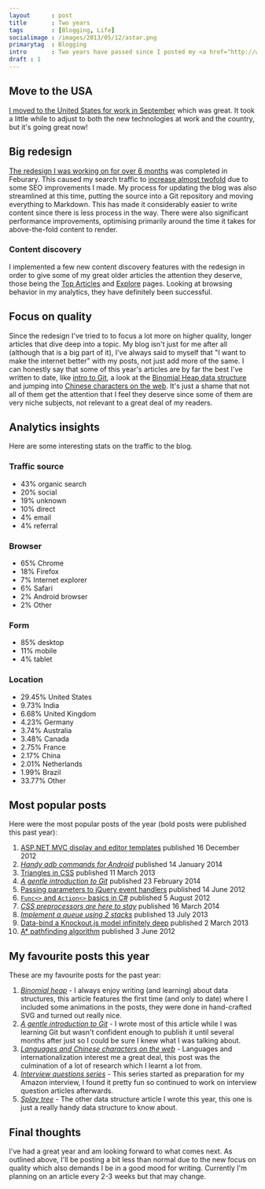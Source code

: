```yaml
---
layout      : post
title       : Two years
tags        : [Blogging, Life]
socialimage : /images/2013/05/12/astar.png
primarytag  : Blogging
intro       : Two years have passed since I posted my <a href="http://www.growingwiththeweb.com/2012/04/sass-syntactically-awesome-stylesheets.html">first article</a> on the blog. I wanted to look back and reflect on both blogging and life in the last year.
draft : 1
---
```


## Move to the USA

[I moved to the United States for work in September](http://www.growingwiththeweb.com/2013/08/coming-to-america.html) which was great. It took a little while to adjust to both the new technologies at work and the country, but it's going great now!



## Big redesign

[The redesign I was working on for over 6 months](http://www.growingwiththeweb.com/2014/02/redesign-3-from-blogger-to-github-pages.html) was completed in Feburary. This caused my search traffic to [increase almost twofold](https://plus.google.com/103459318088659120104/posts/Re1DVZNUA1N) due to some SEO improvements I made. My process for updating the blog was also streamlined at this time, putting the source into a Git repository and moving everything to Markdown. This has made it considerably easier to write content since there is less process in the way. There were also significant performance improvements, optimising primarily around the time it takes for above-the-fold content to render.

### Content discovery

I implemented a few new content discovery features with the redesign in order to give some of my great older articles the attention they deserve, those being the [Top Articles](http://www.growingwiththeweb.com/p/top-articles.html) and [Explore](http://www.growingwiththeweb.com/p/explore.html) pages. Looking at browsing behavior in my analytics, they have definitely been successful.



## Focus on quality

Since the redesign I've tried to to focus a lot more on higher quality, longer articles that dive deep into a topic. My blog isn't just for me after all (although that is a big part of it), I've always said to myself that "I want to make the internet better" with my posts, not just add more of the same. I can honestly say that some of this year's articles are by far the best I've written to date, like [intro to Git](http://www.growingwiththeweb.com/2014/02/a-gentle-introduction-to-git.html), a look at the [Binomial Heap data structure](http://www.growingwiththeweb.com/2014/01/binomial-heap.html) and jumping into [Chinese characters on the web](http://www.growingwiththeweb.com/2014/03/languages-and-chinese-characters-on-the-web.html). It's just a shame that not all of them get the attention that I feel they deserve since some of them are very niche subjects, not relevant to a great deal of my readers.



## Analytics insights

Here are some interesting stats on the traffic to the blog.

### Traffic source

- 43% organic search
- 20% social
- 19% unknown
- 10% direct
- 4% email
- 4% referral

### Browser

- 65% Chrome
- 18% Firefox
- 7% Internet explorer
- 6% Safari
- 2% Android browser
- 2% Other

### Form

- 85% desktop
- 11% mobile
- 4% tablet

### Location

- 29.45% United States
- 9.73% India
- 6.68% United Kingdom
- 4.23% Germany
- 3.74% Australia
- 3.48% Canada
- 2.75% France
- 2.17% China
- 2.01% Netherlands
- 1.99% Brazil
- 33.77% Other



## Most popular posts

Here were the most popular posts of the year (bold posts were published this past year):

1. [ASP.NET MVC display and editor templates](http://www.growingwiththeweb.com/2012/12/aspnet-mvc-display-and-editor-templates.html) published 16 December 2012
2. [*Handy adb commands for Android*](http://www.growingwiththeweb.com/2014/01/handy-adb-commands-for-android.html) published 14 January 2014
3. [Triangles in CSS](http://www.growingwiththeweb.com/2013/03/triangles-in-css.html) published 11 March 2013
4. [*A gentle introduction to Git*](http://www.growingwiththeweb.com/2014/02/a-gentle-introduction-to-git.html) published 23 February 2014
5. [Passing parameters to jQuery event handlers](http://www.growingwiththeweb.com/2012/06/passing-parameters-to-jquery-event.html) published 14 June 2012
6. [`Func<>` and `Action<>` basics in C#](http://www.growingwiththeweb.com/2012/08/func-and-action-basics-in-c.html) published 5 August 2012
7. [*CSS preprocessors are here to stay*](http://www.growingwiththeweb.com/2014/03/css-preprocessors-are-here-to-stay.html) published 16 March 2014
8. [*Implement a queue using 2 stacks*](http://www.growingwiththeweb.com/2013/07/algorithm-implement-queue-using-2-stacks.html) published 13 July 2013
9. [Data-bind a Knockout.js model infinitely deep](http://www.growingwiththeweb.com/2013/03/data-bind-knockoutjs-model-infinitely.html) published 2 March 2013
10. [A* pathfinding algorithm](http://www.growingwiththeweb.com/2012/06/a-pathfinding-algorithm.html) published 3 June 2012



## My favourite posts this year

These are my favourite posts for the past year:

1. [*Binomial heap*](http://www.growingwiththeweb.com/2014/01/binomial-heap.html) - I always enjoy writing (and learning) about data structures, this article features the first time (and only to date) where I included some animations in the posts, they were done in hand-crafted SVG and turned out really nice.
2. [*A gentle introduction to Git*](http://www.growingwiththeweb.com/2014/02/a-gentle-introduction-to-git.html) - I wrote most of this article while I was learning Git but wasn't confident enough to publish it until several months after just so I could be sure I knew what I was talking about.
3. [*Languages and Chinese characters on the web*](http://www.growingwiththeweb.com/2014/03/languages-and-chinese-characters-on-the-web.html) - Languages and internationalization interest me a great deal, this post was the culmination of a lot of research which I learnt a lot from.
4. [*Interview questions series*](http://www.growingwiththeweb.com/p/explore.html?t=Interview%20questions) - This series started as preparation for my Amazon interview, I found it pretty fun so continued to work on interview question articles afterwards.
5. [*Splay tree*](http://www.growingwiththeweb.com/2013/06/data-structure-splay-tree.html) - The other data structure article I wrote this year, this one is just a really handy data structure to know about.



## Final thoughts

I've had a great year and am looking forward to what comes next. As outlined above, I'll be posting a bit less than normal due to the new focus on quality which also demands I be in a good mood for writing. Currently I'm planning on an article every 2-3 weeks but that may change.
